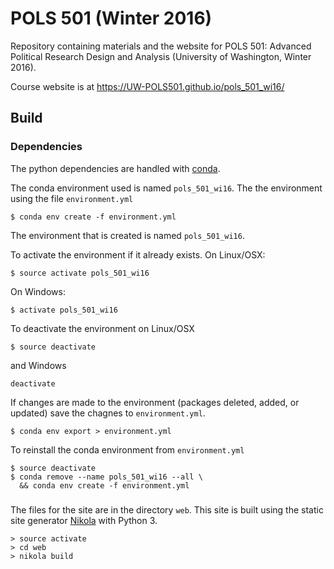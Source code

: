 # POLS 501 (Winter 2016)

Repository containing materials and the website for POLS 501: Advanced Political Research Design and Analysis (University of Washington, Winter 2016).

Course website is at https://UW-POLS501.github.io/pols_501_wi16/

## Build


### Dependencies

The python dependencies are handled with [conda](http://conda.pydata.org/docs/using/envs.html#export-the-environment-file).

The conda environment used is named `pols_501_wi16`.
The the environment using the file `environment.yml`
``` shell
$ conda env create -f environment.yml
```
The environment that is created is named `pols_501_wi16`.

To activate the environment if it already exists.
On Linux/OSX:
``` shell
$ source activate pols_501_wi16
```
On Windows:
``` shell
$ activate pols_501_wi16
```

To deactivate the environment on Linux/OSX
``` shell
$ source deactivate 
```
and Windows
``` shell
deactivate
```

If changes are made to the environment (packages deleted, added, or updated) save the chagnes to `environment.yml`.
``` shell
$ conda env export > environment.yml
```
To reinstall the conda environment from `environment.yml`

``` shell
$ source deactivate
$ conda remove --name pols_501_wi16 --all \
  && conda env create -f environment.yml
```

### 

The files for the site are in the directory `web`.
This site is built using the static site generator [Nikola](http://getnikola.com/) with Python 3. 


```console
> source activate 
> cd web
> nikola build
```



<!--  LocalWords:  nikola cd venv python3 pyvenv txt pandoc citeproc
 -->

